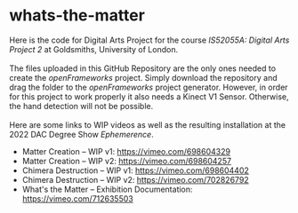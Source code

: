 # whats-the-matter
Here is the code for Digital Arts Project for the course _IS52055A: Digital Arts Project 2_ at Goldsmiths, University of London. \
\
The files uploaded in this GitHub Repository are the only ones needed to create the _openFrameworks_ project. Simply download the repository and drag the folder to the _openFrameworks_ project generator. However, in order for this project to work properly it also needs a Kinect V1 Sensor. Otherwise, the hand detection will not be possible. \
\
Here are some links to WIP videos as well as the resulting installation at the 2022 DAC Degree Show _Ephemerence_.
- Matter Creation – WIP v1: https://vimeo.com/698604329
- Matter Creation – WIP v2: https://vimeo.com/698604257
- Chimera Destruction – WIP v1: https://vimeo.com/698604402
- Chimera Destruction – WIP v2: https://vimeo.com/702826792
- What's the Matter – Exhibition Documentation: https://vimeo.com/712635503
